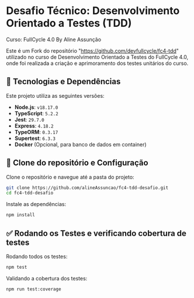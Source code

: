 # Desafio Técnico: Desenvolvimento Orientado a Testes (TDD)
Curso: FullCycle 4.0
By Aline Assunção

Este é um Fork do repositório "https://github.com/devfullcycle/fc4-tdd" utilizado no curso de Desenvolvimento Orientado a Testes do FullCycle 4.0, onde foi realizada a criação e aprimoramento dos testes unitários do curso.

## 📌 **Tecnologias e Dependências**
Este projeto utiliza as seguintes versões:
- **Node.js**: `v18.17.0`
- **TypeScript**: `5.2.2`
- **Jest**: `29.7.0`
- **Express**: `4.18.2`
- **TypeORM**: `0.3.17`
- **Supertest**: `6.3.3`
- **Docker** (Opcional, para banco de dados em container)

## 🚀 **Clone do repositório e Configuração**
Clone o repositório e navegue até a pasta do projeto:
```bash
git clone https://github.com/alineAssuncao/fc4-tdd-desafio.git
cd fc4-tdd-desafio
```
Instale as dependências:
```bash
npm install
```

## ✅ **Rodando os Testes e verificando cobertura de testes**
Rodando todos os testes:
```bash
npm test
```
Validando a cobertura dos testes:
```bash
npm run test:coverage
```



